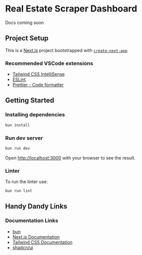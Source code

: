 # **Real Estate Scraper Dashboard**

Docs coming soon

## Project Setup

This is a [Next.js](https://nextjs.org/) project bootstrapped with [`create-next-app`](https://github.com/vercel/next.js/tree/canary/packages/create-next-app).

### **Recommended VSCode extensions**

- [Tailwind CSS IntelliSense](https://marketplace.visualstudio.com/items?itemName=bradlc.vscode-tailwindcss)
- [ESLint](https://marketplace.visualstudio.com/items?itemName=dbaeumer.vscode-eslint)
- [Prettier - Code formatter](https://marketplace.visualstudio.com/items?itemName=esbenp.prettier-vscode)

## Getting Started

### Installing dependencies

```bash
bun install
```

### Run dev server

```bash
bun run dev
```

Open [http://localhost:3000](http://localhost:3000) with your browser to see the result.

### Linter

To run the linter use:

```bash
bun run lint
```

## Handy Dandy Links

### Documentation Links

- [bun](https://bun.sh/)
- [Next.js Documentation](https://nextjs.org/docs)
- [Tailwind CSS Documentation](https://tailwindcss.com/docs/installation)
- [shadcn/ui](https://ui.shadcn.com/docs)
